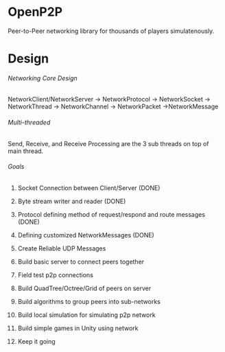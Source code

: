 # OpenP2P
Peer-to-Peer networking library for thousands of players simulatenously.

# Design

###### Networking Core Design

NetworkClient/NetworkServer 
  -> NetworkProtocol 
    -> NetworkSocket
      -> NetworkThread
    -> NetworkChannel
      -> NetworkPacket
        ->NetworkMessage

###### Multi-threaded

Send, Receive, and Receive Processing are the 3 sub threads on top of main thread.

###### Goals

1) Socket Connection between Client/Server (DONE)

2) Byte stream writer and reader (DONE)

3) Protocol defining method of request/respond and route messages (DONE)

4) Defining customized NetworkMessages (DONE)

5) Create Reliable UDP Messages

6) Build basic server to connect peers together

7) Field test p2p connections

8) Build QuadTree/Octree/Grid of peers on server

9) Build algorithms to group peers into sub-networks

10) Build local simulation for simulating p2p network

11) Build simple games in Unity using network

12) Keep it going
